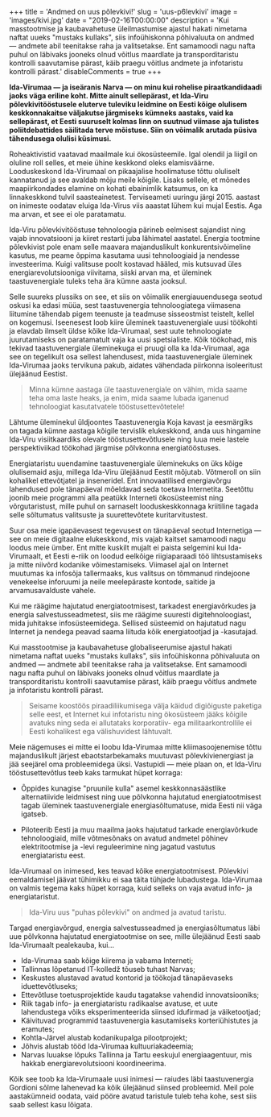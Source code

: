 +++
title = 'Andmed on uus põlevkivi!'
slug = 'uus-p6levkivi'
image = 'images/kivi.jpg'
date = "2019-02-16T00:00:00"
description = 'Kui masstootmise ja kaubavahetuse üleilmastumise ajastul hakati nimetama naftat uueks "mustaks kullaks", siis infoühiskonna põhivaluuta on andmed — andmete abil teenitakse raha ja valitsetakse. Ent samamoodi nagu nafta puhul on läbivaks jooneks olnud võitlus maardlate ja transporditaristu kontrolli saavutamise pärast, käib praegu võitlus andmete ja infotaristu kontrolli pärast.'
disableComments = true
+++

__Ida-Virumaa — ja iseäranis Narva — on minu kui rohelise piraatkandidaadi jaoks väga eriline koht. Mitte ainult sellepärast, et Ida-Viru põlevkivitööstusele eluterve tuleviku leidmine on Eesti kõige olulisem keskkonnakaitse väljakutse järgmiseks kümneks aastaks, vaid ka sellepärast, et Eesti suuruselt kolmas linn on suutnud viimase aja tulistes poliitdebattides säilitada terve mõistuse. Siin on võimalik arutada püsiva tähendusega olulisi küsimusi.__

Roheaktivistid vaatavad maailmale kui ökosüsteemile. Igal olendil ja liigil on oluline roll selles, et meie ühine keskkond oleks elamisväärne. Looduskeskond Ida-Virumaal on pikaajalise hoolimatuse tõttu oluliselt kannatanud ja see avaldab mõju meile kõigile. Lisaks sellele, et mõnedes maapiirkondades elamine on kohati ebainimlik katsumus, on ka linnakeskkond tulvil saasteainetest. Terviseameti uuringu järgi 2015. aastast on inimeste oodatav eluiga Ida-Virus viis aaastat lühem kui mujal Eestis. Aga ma arvan, et see ei ole paratamatu.

Ida-Viru põlevkivitööstuse tehnoloogia pärineb eelmisest sajandist ning vajab innovatsiooni ja kiiret restarti juba lähimatel aastatel. Energia tootmine põlevkivist pole enam selle maavara majanduslikult konkurentsivõimeline kasutus, me peame õppima kasutama uusi tehnoloogiaid ja nendesse investeerima. Kuigi valitsuse poolt kostavad hääled, mis kutsuvad üles energiarevolutsiooniga viivitama, siiski arvan ma, et üleminek taastuvenergiale tuleks teha ära kümne aasta jooksul.

Selle suureks plussiks on see, et siis on võimalik energiauuendusega seotud oskusi ka edasi müüa, sest taastuvenergia tehnoloogiatega viimasena liitumine tähendab pigem teenuste ja teadmuse sisseostmist teistelt, kellel on kogemusi. Iseenesest loob kiire üleminek taastuvenergiale uusi töökohti ja elavdab ilmselt üldse kõike Ida-Virumaal, sest uute tehnoloogiate juurutamiseks on paratamatult vaja ka uusi spetsialiste. Kõik töökohad, mis tekivad taastuvenergiale üleminekuga ei pruugi olla ka Ida-Virumaal, aga see on tegelikult osa sellest lahendusest, mida taastuvenergiale üleminek Ida-Virumaa jaoks tervikuna pakub, aidates vähendada piirkonna isoleeritust ülejäänud Eestist.

> Minna kümne aastaga üle taastuvenergiale on vähim, mida saame teha oma laste heaks, ja enim, mida saame lubada iganenud tehnoloogiat kasutatvatele tööstusettevõtetele!

Lähtume üleminekul üldjoontes Taastuvenergia Koja kavast ja eesmärgiks on tagada kümne aastaga kõigile tervislik elukeskkond, anda uus hingamine Ida-Viru visiitkaardiks olevale tööstusettevõtlusele ning luua meie lastele perspektiviikad töökohad järgmise põlvkonna energiatööstuses.

Energiataristu uuendamine taastuvenergiale üleminekuks on üks kõige olulisemaid asju, millega Ida-Viru ülejäänud Eestit mõjutab. Võtmeroll on siin kohalikel ettevõtjatel ja inseneridel. Ent innovaatilised energiavõrgu lahendused pole tänapäeval mõeldavad seda toetava Internetita. Seetõttu joonib meie programmi alla peatükk Interneti ökosüsteemist ning võrgutaristust, mille puhul on sarnaselt looduskeskkonnaga kriitiline tagada selle sõltumatus valitsuste ja suurettevõtete kuritarvitustest.

Suur osa meie igapäevasest tegevusest on tänapäeval seotud Internetiga — see on meie digitaalne elukeskkond, mis vajab kaitset samamoodi nagu loodus meie ümber. Ent mitte kuskilt mujalt ei paista selgemini kui Ida-Virumaalt, et Eesti e-riik on loodud eelkõige riigiaparaadi töö lihtsustamiseks ja mitte niivõrd kodanike võimestamiseks. Viimasel ajal on Internet muutumas ka infosõja tallermaaks, kus valitsus on tõmmanud rindejoone venekeelse inforuumi ja neile meelepäraste kontode, saitide ja arvamusavalduste vahele.

Kui me räägime hajutatud energiatootmisest, tarkadest energiavõrkudes ja energia salvestusseadmetest, siis me räägime suuresti digitehnoloogiast, mida juhitakse infosüsteemidega. Sellised süsteemid on hajutatud nagu Internet ja nendega peavad saama liituda kõik energiatootjad ja -kasutajad.

Kui masstootmise ja kaubavahetuse globaliseerumise ajastul hakati nimetama naftat uueks "mustaks kullaks", siis infoühiskonna põhivaluuta on andmed — andmete abil teenitakse raha ja valitsetakse. Ent samamoodi nagu nafta puhul on läbivaks jooneks olnud võitlus maardlate ja transporditaristu kontrolli saavutamise pärast, käib praegu võitlus andmete ja infotaristu kontrolli pärast.

> Seisame koostöös piraadiliikumisega välja käidud digiõiguste paketiga selle eest, et Internet kui infotaristu ning ökosüsteem jääks kõigile avatuks ning seda ei allutataks korporatiiv- ega militaarkontrollile ei Eesti kohalikest ega välishuvidest lähtuvalt.

Meie nägemuses ei mitte ei loobu Ida-Virumaa mitte kliimasoojenemise tõttu majanduslikult järjest ebaotstarbekamaks muutuvast põlevkivienergiast ja jää seejärel oma probleemidega üksi. Vastupidi — meie plaan on, et Ida-Viru tööstusettevõtlus teeb kaks tarmukat hüpet korraga:

* Õppides kunagise "pruunile kulla" asemel keskkonnasäästlike alternatiivide leidmisest ning uue põlvkonna hajutatud energiatootmisest tagab üleminek taastuvenergiale energiasõltumatuse, mida Eesti nii väga igatseb.

* Piloteerib Eesti ja muu maailma jaoks hajutatud tarkade energiavõrkude tehnoloogiaid, mille võtmesõnaks on avatud andmetel põhinev elektritootmise ja -levi reguleerimine ning jagatud vastutus energiataristu eest.

Ida-Virumaal on inimesed, kes teavad kõike energiatootmisest. Põlevkivi eemaldamisel jäävat tühimikku ei saa täita tühjade lubadustega. Ida-Virumaa on valmis tegema kaks hüpet korraga, kuid selleks on vaja avatud info- ja energiataristut.

> Ida-Viru uus "puhas põlevkivi" on andmed ja avatud taristu.

Targad energiavõrgud, energia salvestusseadmed ja energiasõltumatus läbi uue põlvkonna hajutatud energiatootmise on see, mille ülejäänud Eesti saab Ida-Virumaalt pealekauba, kui...

* Ida-Virumaa saab kõige kiirema ja vabama Interneti;
* Tallinnas lõpetanud IT-kolledž tõuseb tuhast Narvas;
* Keskustes alustavad avatud kontorid ja töökojad tänapäevaseks iduettevõtluseks;
* Ettevõtluse toetusprojektide kaudu tagatakse vahendid innovatsiooniks;
* Riik tagab info- ja energiataristu radikaalse avatuse, et uute lahendustega võiks eksperimenteerida siinsed idufirmad ja väiketootjad;
* Käivituvad programmid taastuvenergia kasutamiseks korteriühistutes ja eramutes;
* Kohtla-Järvel alustab kodanikupalga pilootprojekt;
* Jõhvis alustab tööd Ida-Virumaa kultuuriakadeemia;
* Narvas luuakse lõpuks Tallinna ja Tartu eeskujul energiaagentuur, mis hakkab energiarevolutsiooni koordineerima.

Kõik see toob ka Ida-Virumaale uusi inimesi — raiudes läbi taastuvenergia Gordioni sõlme lahenevad ka kõik ülejäänud siinsed probleemid. Meil pole aastakümneid oodata, vaid pööre avatud taristule tuleb teha kohe, sest siis saab sellest kasu lõigata.

